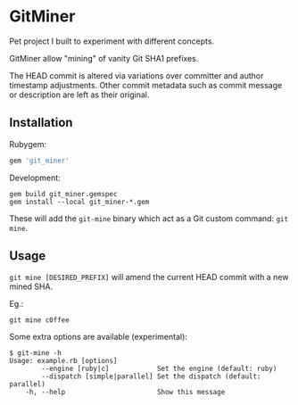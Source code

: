 # GitMiner

Pet project I built to experiment with different concepts.

GitMiner allow "mining" of vanity Git SHA1 prefixes.

The HEAD commit is altered via variations over committer and author timestamp adjustments. Other commit metadata such as commit message or description are left as their original.


## Installation

Rubygem:
```ruby
gem 'git_miner'
```

Development:
```
gem build git_miner.gemspec
gem install --local git_miner-*.gem 
```

These will add the `git-mine` binary which act as a Git custom command: `git mine`.


## Usage

`git mine [DESIRED_PREFIX]` will amend the current HEAD commit with a new mined SHA.

Eg.:
```
git mine c0ffee
```

Some extra options are available (experimental):
```
$ git-mine -h
Usage: example.rb [options]
        --engine [ruby|c]            Set the engine (default: ruby)
        --dispatch [simple|parallel] Set the dispatch (default: parallel)
    -h, --help                       Show this message
```
